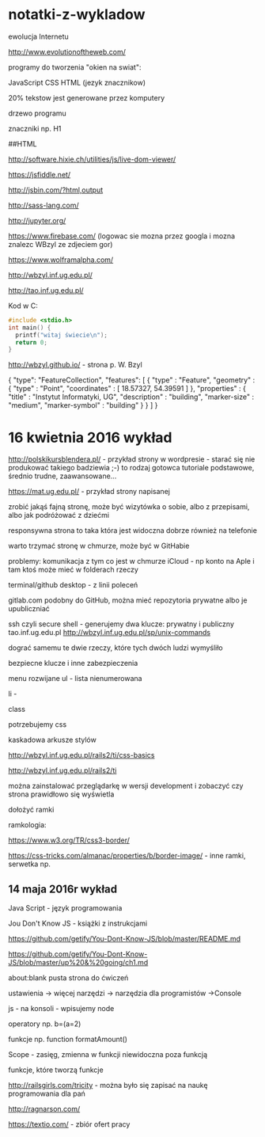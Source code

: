 # notatki-z-wykladow

ewolucja Internetu

http://www.evolutionoftheweb.com/

programy do tworzenia "okien na swiat":

JavaScript
CSS
HTML (jezyk znacznikow)

20% tekstow jest generowane przez komputery

drzewo programu

znaczniki np. H1 

##HTML

http://software.hixie.ch/utilities/js/live-dom-viewer/

https://jsfiddle.net/

http://jsbin.com/?html,output

http://sass-lang.com/

http://jupyter.org/

https://www.firebase.com/ (logowac sie mozna przez googla i mozna znalezc WBzyl ze zdjeciem gor)

https://www.wolframalpha.com/



http://wbzyl.inf.ug.edu.pl/

http://tao.inf.ug.edu.pl/


Kod w C:

```c
#include <stdio.h>
int main() {
  printf("witaj świecie\n");
  return 0;
}
```

http://wbzyl.github.io/ - strona p. W. Bzyl


{
  "type": "FeatureCollection",
  "features": [
    { 
      "type" : "Feature", 
      "geometry" : { 
        "type" : "Point", 
        "coordinates" : [ 18.57327, 54.39591 ] 
      }, 
      "properties" : { 
        "title" : "Instytut Informatyki, UG", 
        "description" : "building", 
        "marker-size" : "medium", 
        "marker-symbol" : "building" 
      } 
    }
  ]
}


# 16 kwietnia 2016 wykład

http://polskikursblendera.pl/ - przykład strony w wordpresie - starać się nie produkować takiego badziewia ;-) to rodzaj gotowca
tutoriale podstawowe, średnio trudne, zaawansowane...

https://mat.ug.edu.pl/ - przykład strony napisanej

zrobić jakąś fajną stronę, może być wizytówka o sobie, albo z przepisami, albo jak podróżować z dziećmi

responsywna strona to taka która jest widoczna dobrze również na telefonie

warto trzymać stronę w chmurze, może być w GitHabie

problemy:
komunikacja z tym co jest w chmurze
iCloud - np konto na Aple i tam ktoś może mieć w folderach rzeczy

terminal/github desktop - z linii poleceń

gitlab.com podobny do GitHub, można mieć repozytoria prywatne albo je upubliczniać

ssh czyli secure shell - generujemy dwa klucze: prywatny i publiczny
tao.inf.ug.edu.pl
http://wbzyl.inf.ug.edu.pl/sp/unix-commands

dograć samemu te dwie rzeczy, które tych dwóch ludzi wymyśliło

bezpiecne klucze i inne zabezpieczenia


menu rozwijane
ul - lista nienumerowana

li - 

class

potrzebujemy css

kaskadowa arkusze stylów

http://wbzyl.inf.ug.edu.pl/rails2/ti/css-basics

http://wbzyl.inf.ug.edu.pl/rails2/ti

można zainstalować przeglądarkę w wersji development i zobaczyć czy strona prawidłowo się wyświetla

dołożyć ramki

ramkologia:

https://www.w3.org/TR/css3-border/

https://css-tricks.com/almanac/properties/b/border-image/ - inne ramki, serwetka np.


## 14 maja 2016r wykład

Java Script - język programowania

Jou Don't Know JS - książki z instrukcjami

https://github.com/getify/You-Dont-Know-JS/blob/master/README.md

https://github.com/getify/You-Dont-Know-JS/blob/master/up%20&%20going/ch1.md

about:blank pusta strona do ćwiczeń

ustawienia -> więcej narzędzi -> narzędzia dla programistów ->Console

js - na konsoli - wpisujemy node

operatory np. b=(a=2)

funkcje np. function formatAmount()

Scope - zasięg, zmienna w funkcji niewidoczna poza funkcją

funkcje, które tworzą funkcje

http://railsgirls.com/tricity - można było się zapisać na naukę programowania dla pań

http://ragnarson.com/

https://textio.com/ - zbiór ofert pracy


